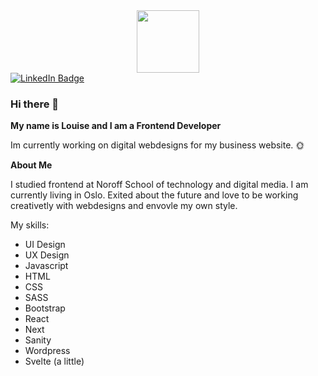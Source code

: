 
<div id="header" align="center">
  <img src="https://media.giphy.com/media/XHAv3GveJMXMXSumkO/giphy.gif" width="100"/>
</div>


<div id="badges">
  <a href="https://www.linkedin.com/in/louise-bellingmo-onsøien-99538923a/">
    <img src="https://img.shields.io/badge/LinkedIn-blue?style=for-the-badge&logo=linkedin&logoColor=white" alt="LinkedIn Badge"/>
  </a>
  </div>
  
### Hi there 👋

**My name is Louise and I am a Frontend Developer** 

Im currently working on digital webdesigns for my business website. :sun_with_face:

**About Me** 

I studied frontend at Noroff School of technology and digital media. 
I am currently living in Oslo. 
Exited about the future and love to be working creativetly with webdesigns and envovle my own style. 

My skills: 
- UI Design
- UX Design
- Javascript 
- HTML
- CSS
- SASS
- Bootstrap
- React
- Next
- Sanity
- Wordpress
- Svelte (a little)


<!--
**lonsoien/lonsoien** is a ✨ _special_ ✨ repository because its `README.md` (this file) appears on your GitHub profile.

Here are some ideas to get you started:

- 🔭 I’m currently working on ...
- 🌱 I’m currently learning ...
- 👯 I’m looking to collaborate on ...
- 🤔 I’m looking for help with ...
- 💬 Ask me about ...
- 📫 How to reach me: ...
- 😄 Pronouns: ...
- ⚡ Fun fact: ...
-->
